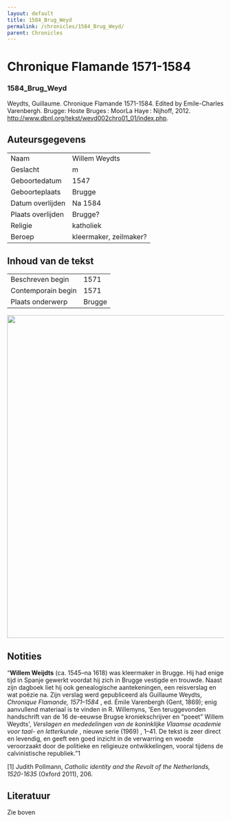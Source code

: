 ```yaml
---
layout: default
title: 1584_Brug_Weyd
permalink: /chronicles/1584_Brug_Weyd/
parent: Chronicles
--- 
```



# Chronique Flamande 1571-1584 

### 1584_Brug_Weyd 

Weydts, Guillaume. Chronique Flamande 1571-1584. Edited by Emile-Charles Varenbergh. Brugge: Hoste Bruges : MoorLa Haye : Nijhoff, 2012. http://www.dbnl.org/tekst/weyd002chro01_01/index.php. 

## Auteursgegevens 

| | | 
| --------------- | --------------- | 
| Naam | Willem Weydts | 
| Geslacht | m | 
| Geboortedatum | 1547 | 
| Geboorteplaats | Brugge | 
| Datum overlijden | Na 1584 | 
| Plaats overlijden | Brugge? | 
| Religie | katholiek | 
| Beroep | kleermaker, zeilmaker? | 

## Inhoud van de tekst 

| | | 
| --------------- | --------------- | 
| Beschreven begin | 1571 | 
| Contemporain begin | 1571 | 
| Plaats onderwerp | Brugge | 

[<img src="..\..\barplots_chronicles\1584_Brug_Weyd.jpg" width="750"/>](..\..\barplots_chronicles\1584_Brug_Weyd.jpg) 

## Notities 

“**Willem Weijdts** (ca. 1545–na 1618) was kleermaker in Brugge. Hij had enige tijd in Spanje gewerkt voordat hij zich in Brugge vestigde en trouwde. Naast zijn dagboek liet hij ook genealogische aantekeningen, een reisverslag en wat poëzie na. Zijn verslag werd gepubliceerd als Guillaume Weydts, _Chronique Flamande, 1571–1584_ , ed. Émile Varenbergh (Gent, 1869); enig aanvullend materiaal is te vinden in R. Willemyns, 'Een teruggevonden handschrift van de 16 de-eeuwse Brugse kroniekschrijver en “poeet” Willem Weydts', _Verslagen en mededelingen van de koninklijke Vlaamse academie voor taal- en letterkunde_ , nieuwe serie (1969) , 1–41. De tekst is zeer direct en levendig, en geeft een goed inzicht in de verwarring en woede veroorzaakt door de politieke en religieuze ontwikkelingen, vooral tijdens de calvinistische republiek.”<su>1</sup>

[1] Judith Pollmann, _Catholic identity and the Revolt of the Netherlands,
1520-1635_ (Oxford 2011), 206.



## Literatuur 
Zie boven

